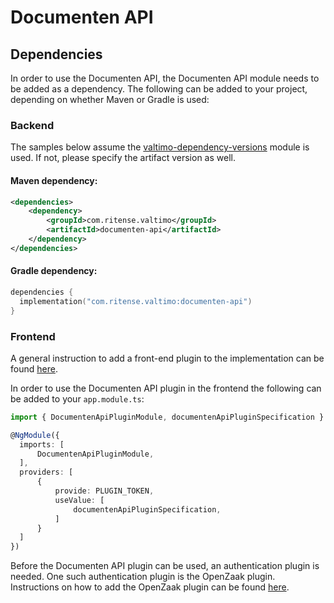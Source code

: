 # Documenten API

## Dependencies

In order to use the Documenten API, the Documenten API module needs to be added as a dependency. The following can be added to your project, depending on whether Maven or Gradle is used:

### Backend

The samples below assume the [valtimo-dependency-versions](../core/valtimo-dependency-versions.md) module is used. If not, please specify the artifact version as well.

#### Maven dependency:

```xml
<dependencies>
    <dependency>
        <groupId>com.ritense.valtimo</groupId>
        <artifactId>documenten-api</artifactId>
    </dependency>
</dependencies>
```

#### Gradle dependency:

```kotlin
dependencies {
  implementation("com.ritense.valtimo:documenten-api")
}
```

### Frontend

A general instruction to add a front-end plugin to the implementation can be found [here](../core/plugin.md#adding-a-front-end-plugin-to-the-implementation).

In order to use the Documenten API plugin in the frontend the following can be added to your `app.module.ts`:

```typescript
import { DocumentenApiPluginModule, documentenApiPluginSpecification } from '@valtimo/plugin';

@NgModule({
  imports: [
      DocumentenApiPluginModule,
  ],
  providers: [
      {
          provide: PLUGIN_TOKEN,
          useValue: [
              documentenApiPluginSpecification,
          ]
      }
  ]
})
```

Before the Documenten API plugin can be used, an authentication plugin is needed. One such authentication plugin is the OpenZaak plugin. Instructions on how to add the OpenZaak plugin can be found [here](openzaak.md).
